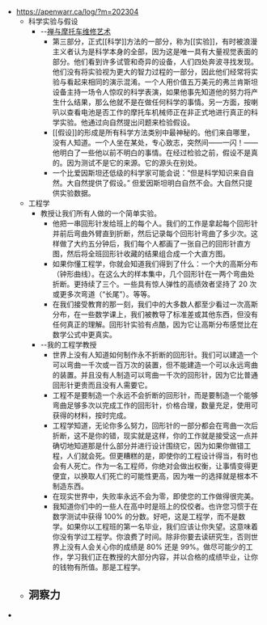 - https://apenwarr.ca/log/?m=202304
	- 科学实验与假设
		- --[禅与摩托车维修艺术](https://www.amazon.com/Zen-Art-Motorcycle-Maintenance-Inquiry/dp/0060589469)
			- 第三部分，正式[[科学]]方法的一部分，称为[[实验]]，有时被浪漫主义者认为是科学本身的全部，因为这是唯一具有大量视觉表面的部分。他们看到许多试管和奇异的设备，人们四处奔波寻找发现。他们没有将实验视为更大的智力过程的一部分，因此他们经常将实验与看起来相同的演示混淆。一个人用价值五万美元的弗兰肯斯坦设备主持一场令人惊叹的科学表演，如果他事先知道他的努力将产生什么结果，那么他就不是在做任何科学的事情。另一方面，按喇叭以查看电池是否工作的摩托车机械师正在非正式地进行真正的科学实验。他通过向自然提出问题来检验假设。
			- [[假设]]的形成是所有科学方法类别中最神秘的。他们来自哪里，没有人知道。一个人坐在某处，专心致志，突然间——一闪！——他明白了一些他以前不明白的事情。在经过检验之前，假设不是真的。因为测试不是它的来源。它的源头在别处。
			- 一个比爱因斯坦还低级的科学家可能会说：“但是科学知识来自自然。大自然提供了假设。” 但爱因斯坦明白自然不会。大自然只提供实验数据。
	- 工程学
		- 教授让我们所有人做的一个简单实验。
			- 他把一串回形针发给班上的每个人。我们的工作是拿起每个回形针并前后弯曲外臂直到折断，然后记录每个回形针弯曲了多少次。这样做了大约五分钟后，我们每个人都画了一张自己的回形针直方图，然后将全班回形针收藏的结果组合成一个大直方图。
			- 如果你懂工程学，你就会知道我们得到了什么：一个大的高斯分布（钟形曲线）。在这么大的样本集中，几个回形针在一两个弯曲处折断。更持续了三个。一些具有惊人弹性的高绩效者坚持了 20 次或更多次弯道（“长尾”）。等等。
			- 在我们接受教育的那一刻，我们中的大多数人都至少看过一次高斯分布，在一些数学课上，我们被教导了标准差或其他东西，但没有任何真正的理解。回形针实验有点酷，因为它让高斯分布感觉比在数学公式中更真实。
		- --我的工程学教授
			- 世界上没有人知道如何制作永不折断的回形针。我们可以建造一个可以弯曲一千次或一百万次的装置，但不能建造一个可以永远弯曲的装置。并且没有人制造可以弯曲一千次的回形针，因为它比普通回形针更贵而且没有人需要它。
			- 工程不是要制造一个永远不会折断的回形针，而是要制造一个能够弯曲足够多次以完成工作的回形针，价格合理，数量充足，使用可获得的材料，按时完成。
			- 工程学知道，无论你多么努力，回形针的一部分都会在弯曲一次后折断，这不是你的错，现实就是这样，你的工作就是接受这一点并确切地知道那是什么部分并进行设计围绕它，因为如果你做错工程，人们就会死。但更糟糕的是，即使你的工程设计得当，有时也会有人死亡。作为一名工程师，你绝对会做出权衡，让事情变得更便宜，以换取人们死亡的可能性更高，因为唯一的选择就是根本不制造东西。
			- 在现实世界中，失败率永远不会为零，即使您的工作做得很完美。
			- 我知道你们中的一些人在高中时是班上的佼佼者。也许您习惯于在数学测试中获得 100% 的分数。好吧，这是工程学，而不是数学。如果你以工程班的第一名毕业，我们应该让你失望。这意味着你没有学过工程学。你浪费了时间。除非你要去读研究生，否则世界上没有人会关心你的成绩是 80% 还是 99%。做尽可能少的工作，学习我们正在教授的大部分内容，并以合格的成绩毕业，让你的钱物有所值。那是工程学。
	- 洞察力
		-
-